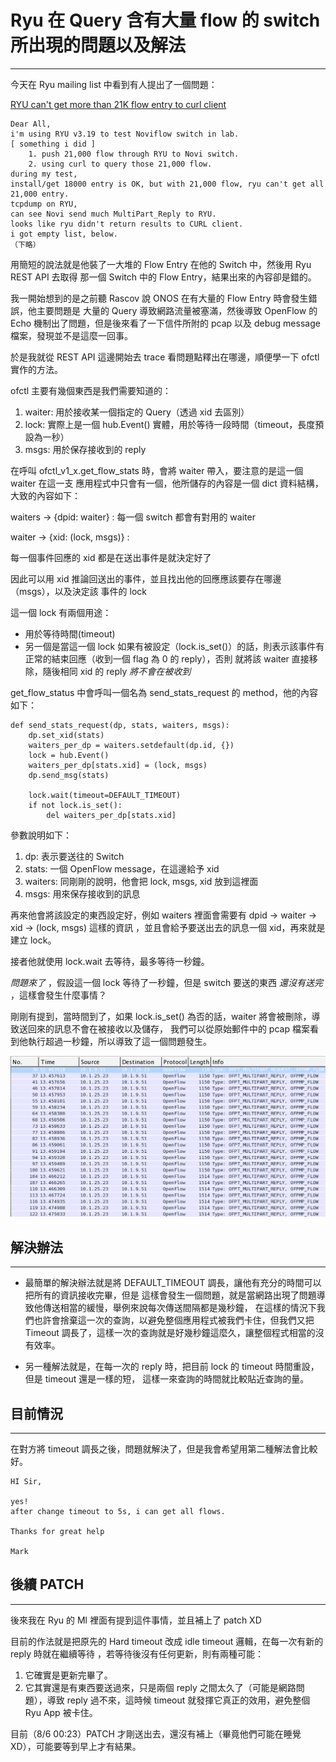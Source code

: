 Ryu 在 Query 含有大量 flow 的 switch 所出現的問題以及解法
====
----

今天在 Ryu mailing list 中看到有人提出了一個問題：

[RYU can't get more than 21K flow entry to curl client][1]

<pre><code class="plain">Dear All,  
i'm using RYU v3.19 to test Noviflow switch in lab.  
[ something i did ]  
    1. push 21,000 flow through RYU to Novi switch.  
    2. using curl to query those 21,000 flow.  
during my test,  
install/get 18000 entry is OK, but with 21,000 flow, ryu can't get all 21,000 entry.  
tcpdump on RYU,  
can see Novi send much MultiPart_Reply to RYU.  
looks like ryu didn't return results to CURL client.  
i got empty list, below.
（下略）</code></pre>

用簡短的說法就是他裝了一大堆的 Flow Entry 在他的 Switch 中，然後用 Ryu REST API 去取得
那一個 Switch 中的 Flow Entry，結果出來的內容卻是錯的。

我一開始想到的是之前聽 Rascov 說 ONOS 在有大量的 Flow Entry 時會發生錯誤，他主要問題是
大量的 Query 導致網路流量被塞滿，然後導致 OpenFlow 的 Echo 機制出了問題，但是後來看了一下信件所附的
pcap 以及 debug message 檔案，發現並不是這麼一回事。

於是我就從 REST API 這邊開始去 trace 看問題點釋出在哪邊，順便學一下 ofctl 實作的方法。

ofctl 主要有幾個東西是我們需要知道的：

1. waiter: 用於接收某一個指定的 Query（透過 xid 去區別）
2. lock: 實際上是一個 hub.Event() 實體，用於等待一段時間（timeout，長度預設為一秒）
3. msgs: 用於保存接收到的 reply

在呼叫 ofctl_v1_x.get_flow_stats 時，會將 waiter 帶入，要注意的是這一個 waiter 在這一支
應用程式中只會有一個，他所儲存的內容是一個 dict 資料結構，大致的內容如下：

waiters -> {dpid: waiter} : 每一個 switch 都會有對用的 waiter

waiter -> {xid: (lock, msgs)} : 

每一個事件回應的 xid 都是在送出事件是就決定好了

因此可以用 xid 推論回送出的事件，並且找出他的回應應該要存在哪邊（msgs），以及決定該
事件的 lock

這一個 lock 有兩個用途：

* 用於等待時間(timeout)
* 另一個是當這一個 lock 如果有被設定（lock.is_set()）的話，則表示該事件有正常的結束回應（收到一個 flag 為 0 的 reply），否則
就將該 waiter 直接移除，隨後相同 xid 的 reply _將不會在被收到_

get_flow_status 中會呼叫一個名為 send_stats_request 的 method，他的內容如下：

<pre><code class="python">def send_stats_request(dp, stats, waiters, msgs):
    dp.set_xid(stats)
    waiters_per_dp = waiters.setdefault(dp.id, {})
    lock = hub.Event()
    waiters_per_dp[stats.xid] = (lock, msgs)
    dp.send_msg(stats)

    lock.wait(timeout=DEFAULT_TIMEOUT)
    if not lock.is_set():
        del waiters_per_dp[stats.xid]</code></pre>
        
參數說明如下：

1. dp: 表示要送往的 Switch
2. stats: 一個 OpenFlow message，在這邊給予 xid
3. waiters: 同剛剛的說明，他會把 lock, msgs, xid 放到這裡面
4. msgs: 用來保存接收到的訊息

再來他會將該設定的東西設定好，例如 waiters 裡面會需要有 dpid -> waiter -> xid -> (lock, msgs) 這樣的資訊
，並且會給予要送出去的訊息一個 xid，再來就是建立 lock。

接者他就使用 lock.wait 去等待，最多等待一秒鐘。

_問題來了_ ，假設這一個 lock 等待了一秒鐘，但是 switch 要送的東西 _還沒有送完_ ，這樣會發生什麼事情？

剛剛有提到，當時間到了，如果 lock.is_set() 為否的話，waiter 將會被刪除，導致送回來的訊息不會在被接收以及儲存，
我們可以從原始郵件中的 pcap 檔案看到他執行超過一秒鐘，所以導致了這一個問題發生。

<img src="/images/ryu-flow-query-problem.png" width="600" />

解決辦法
----
----

* 最簡單的解決辦法就是將 DEFAULT_TIMEOUT 調長，讓他有充分的時間可以把所有的資訊接收完畢，但是
這樣會發生一個問題，就是當網路出現了問題導致他傳送相當的緩慢，舉例來說每次傳送間隔都是幾秒鐘，
在這樣的情況下我們也許會捨棄這一次的查詢，以避免整個應用程式被我們卡住，但我們又把 Timeout
調長了，這樣一次的查詢就是好幾秒鐘這麼久，讓整個程式相當的沒有效率。

* 另一種解法就是，在每一次的 reply 時，把目前 lock 的 timeout 時間重設，但是 timeout 還是一樣的短，
這樣一來查詢的時間就比較貼近查詢的量。


目前情況
----
----

在對方將 timeout 調長之後，問題就解決了，但是我會希望用第二種解法會比較好。

<pre><code class="plain">HI Sir,

yes!
after change timeout to 5s, i can get all flows.

Thanks for great help

Mark</code></pre>

後續 PATCH
----
----

後來我在 Ryu 的 Ml 裡面有提到這件事情，並且補上了 patch XD

目前的作法就是把原先的 Hard timeout 改成 idle timeout 邏輯，在每一次有新的 reply 時就在繼續等待
，若等待後沒有任何更新，則有兩種可能：

1. 它確實是更新完畢了。
2. 它其實還是有東西要送過來，只是兩個 reply 之間太久了（可能是網路問題），導致 reply 過不來，這時候
timeout 就發揮它真正的效用，避免整個 Ryu App 被卡住。

目前（8/6 00:23）PATCH 才剛送出去，還沒有補上（畢竟他們可能在睡覺 XD），可能要等到早上才有結果。



[1]: http://sourceforge.net/p/ryu/mailman/message/34347766/
